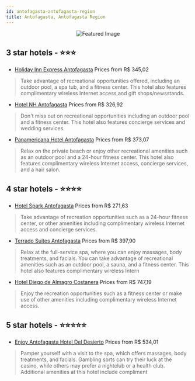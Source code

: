 ```yaml
---
id: antofagasta-antofagasta-region
title: Antofagasta, Antofagasta Region
---
```


<center><img src="https://i.travelapi.com/hotels/7000000/6320000/6312800/6312784/ee667246_z.jpg" alt="Featured Image" /></center>


##  3 star hotels - ⭐️⭐️⭐️

-    [Holiday Inn Express Antofagasta](https://us.hurb.com/hotels/antofagasta/holiday-inn-express-antofagasta-JNP-JP341186?cmp=18055) Prices from R$ 345,02
   > Take advantage of recreational opportunities offered, including an outdoor pool, a spa tub, and a fitness center. This hotel also features complimentary wireless Internet access and gift shops/newsstands.
-    [Hotel NH Antofagasta](https://us.hurb.com/hotels/antofagasta/hotel-nh-antofagasta-JNP-JP361718?cmp=18055) Prices from R$ 326,92
   > Don't miss out on recreational opportunities including an outdoor pool and a fitness center. This hotel also features concierge services and wedding services.
-    [Panamericana Hotel Antofagasta](https://us.hurb.com/hotels/antofagasta/panamericana-hotel-antofagasta-JNP-JP818993?cmp=18055) Prices from R$ 373,07
   > Relax on the private beach or enjoy other recreational amenities such as an outdoor pool and a 24-hour fitness center. This hotel also features complimentary wireless Internet access, concierge services, and a hair salon.

##  4 star hotels - ⭐️⭐️⭐️⭐️

-    [Hotel Spark Antofagasta](https://us.hurb.com/hotels/antofagasta/hotel-spark-antofagasta-JNP-JP256991?cmp=18055) Prices from R$ 271,63
   > Take advantage of recreation opportunities such as a 24-hour fitness center, or other amenities including complimentary wireless Internet access and concierge services.
-    [Terrado Suites Antofagasta](https://us.hurb.com/hotels/antofagasta/terrado-suites-antofagasta-JNP-JP992949?cmp=18055) Prices from R$ 397,90
   > Relax at the full-service spa, where you can enjoy massages, body treatments, and facials. You can take advantage of recreational amenities such as an outdoor pool, a sauna, and a fitness center. This hotel also features complimentary wireless Intern
-    [Hotel Diego de Almagro Costanera](https://us.hurb.com/hotels/antofagasta/hotel-diego-de-almagro-costanera-JNP-JP403628?cmp=18055) Prices from R$ 747,19
   > Enjoy the recreation opportunities such as a fitness center or make use of other amenities including complimentary wireless Internet access.

##  5 star hotels - ⭐️⭐️⭐️⭐️⭐️

-    [Enjoy Antofagasta Hotel Del Desierto](https://us.hurb.com/hotels/antofagasta/enjoy-antofagasta-hotel-del-desierto-JNP-JP986554?cmp=18055) Prices from R$ 534,01
   > Pamper yourself with a visit to the spa, which offers massages, body treatments, and facials. Gambling sorts can try their luck at the casino, while others may prefer a nightclub or a health club. Additional amenities at this hotel include compliment
